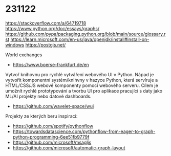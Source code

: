 # 231122

https://stackoverflow.com/a/64719718
https://www.python.org/doc/essays/graphs/
https://github.com/pypa/packaging.python.org/blob/main/source/glossary.rst
https://learn.microsoft.com/en-us/java/openjdk/install#install-on-windows
https://postgis.net/

World exchanges
- https://www.boerse-frankfurt.de/en


Vytvoř knihovnu pro rychlé vytváření webového UI v Python. Nápad je vytvořit komponentní systém/knihvny v hazyce Python, která servíruje a HTML/CSS/JS webové komponenty pomocí webového serveru.
Cílem je umožnít rychlé prototypování a tvorbu UI pro aplikace pracující s daty jako ML/AI projekty nebo datové dashboards.

- <https://github.com/wavelet-space/wui>

Projekty ze kterých beru inspiraci:

- <https://github.com/spotify/pythonflow>
- <https://towardsdatascience.com/pythonflow-from-eager-to-graph-python-programming-6ee51fb9779f>
- <https://github.com/microsoft/msagljs>
- <https://github.com/microsoft/automatic-graph-layout>
